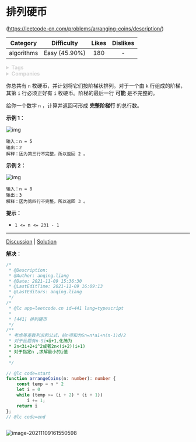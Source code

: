# 排列硬币

(https://leetcode-cn.com/problems/arranging-coins/description/)

|  Category  |  Difficulty   | Likes | Dislikes |
| :--------: | :-----------: | :---: | :------: |
| algorithms | Easy (45.90%) |  180  |    -     |

<details style="color: rgb(212, 212, 212); font-family: -apple-system, BlinkMacSystemFont, &quot;Segoe WPC&quot;, &quot;Segoe UI&quot;, system-ui, Ubuntu, &quot;Droid Sans&quot;, sans-serif, &quot;Microsoft Yahei UI&quot;; font-size: 14px; font-style: normal; font-variant-ligatures: normal; font-variant-caps: normal; font-weight: 400; letter-spacing: normal; orphans: 2; text-align: start; text-indent: 0px; text-transform: none; white-space: normal; widows: 2; word-spacing: 0px; -webkit-text-stroke-width: 0px; text-decoration-thickness: initial; text-decoration-style: initial; text-decoration-color: initial;"><summary><strong>Tags</strong></summary></details>

<details style="color: rgb(212, 212, 212); font-family: -apple-system, BlinkMacSystemFont, &quot;Segoe WPC&quot;, &quot;Segoe UI&quot;, system-ui, Ubuntu, &quot;Droid Sans&quot;, sans-serif, &quot;Microsoft Yahei UI&quot;; font-size: 14px; font-style: normal; font-variant-ligatures: normal; font-variant-caps: normal; font-weight: 400; letter-spacing: normal; orphans: 2; text-align: start; text-indent: 0px; text-transform: none; white-space: normal; widows: 2; word-spacing: 0px; -webkit-text-stroke-width: 0px; text-decoration-thickness: initial; text-decoration-style: initial; text-decoration-color: initial;"><summary><strong>Companies</strong></summary></details>

你总共有 `n` 枚硬币，并计划将它们按阶梯状排列。对于一个由 `k` 行组成的阶梯，其第 `i` 行必须正好有 `i` 枚硬币。阶梯的最后一行 **可能** 是不完整的。

给你一个数字 `n` ，计算并返回可形成 **完整阶梯行** 的总行数。

 

**示例 1：**

![img](https://assets.leetcode.com/uploads/2021/04/09/arrangecoins1-grid.jpg)

```
输入：n = 5
输出：2
解释：因为第三行不完整，所以返回 2 。
```

**示例 2：**

![img](https://assets.leetcode.com/uploads/2021/04/09/arrangecoins2-grid.jpg)

```
输入：n = 8
输出：3
解释：因为第四行不完整，所以返回 3 。
```

 

**提示：**

-   `1 <= n <= 231 - 1`

------

[Discussion](https://leetcode-cn.com/problems/arranging-coins/comments/) | [Solution](https://leetcode-cn.com/problems/arranging-coins/solution/)

**解决：**

```typescript
/*
 * @Description: 
 * @Author: anqing.liang
 * @Date: 2021-11-09 15:36:30
 * @LastEditTime: 2021-11-09 16:09:13
 * @LastEditors: anqing.liang
 */
/*
 * @lc app=leetcode.cn id=441 lang=typescript
 *
 * [441] 排列硬币
 */
/**
 * 考虑等差数列求和公式，前n项和为Sn=n*a1+n(n-1)d/2
 * 对于此题有n-Si<i+1,化简为
 * 2n<3i+2+i^2或者2n<(i+2)(i+1)
 * 对于指定n ,求解最小的i值
 * 
 */

// @lc code=start
function arrangeCoins(n: number): number {
    const temp = n * 2
    let i = 0
    while (temp >= (i + 2) * (i + 1))
        i += 1;
    return i
};
// @lc code=end



```

![image-20211109161550598](https://pic-1255740060.cos.ap-shanghai.myqcloud.com/MarkDown/img/20211109161557.png)

